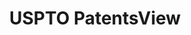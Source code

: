 ---
bigquery: https://console.cloud.google.com/bigquery?p=patents-public-data&d=patentsview&page=dataset
citation: Attribution should be given to PatentsView for use, distribution, or derivative
  works.
code: https://github.com/CSSIP-AIR/PatentsView-Code-Snippets/
contributors: USPTO
cost: None
description: 'PatentsView includes US patent data including raw data (summaries, applications,
  pregrant applications), disambugations of inventors and assignees, and inventor
  gender estimates.  Also foreign priority data, # of figures and sheets, and government
  interest statements.'
documentation: https://patentsview.org/query/builder-faqs
last_edit: 04/08/2022, 12:42:49
location: https://patentsview.org/
maintained_by: USPTO
record_creation_timestamp: 12/2/2020 17:20:46
schema_fields:
- rule_47
- disamb_inventor_id_20191008
- term_extension
- designation
- kind
- latlong
- inventor_id
- latitude
- date
- subgroup_id
- disamb_inventor_id_20201229
- rawlocation_id
- application_id
- f102_date
- patent_id
- disamb_inventor_id_20191231
- disamb_inventor_id_20171226
- name
- status
- subgroup
- group
- disamb_assignee_id_20181127
- county_fips
- term_disclaimer
- _102_date
- variety
- country_transformed
- name_first
- disamb_inventor_id_20190312
- citation_id
- classification_data_source
- action_date
- classification_status
- role
- f371_date
- applicant_type
- name_last
- subclass_id
- sector_title
- level_three
- number
- filename
- ipc_class
- county
- subcategory_id
- field_title
- lapse_of_patent
- main_group
- ipc_version_indicator
- rawassignee_id
- dependent
- classification_value
- disamb_inventor_id_20200331
- lawyer_id
- text
- sequence
- organization
- field_id
- section
- location_id
- uuid
- series_code
- gi_statement
- title
- num
- length
- city
- section_id
- rel_id
- disamb_inventor_id_20170808
- disamb_inventor_id_20181127
- mainclass_id
- disamb_assignee_id_20190312
- contract_award_number
- disamb_inventor_id_20190820
- disamb_assignee_id_20200630
- level_one
- assignee_id
- group_id
- state
- disamb_inventor_id_20180528
- category
- doctype
- id
- disamb_inventor_id_20200929
- num_sheets
- reldocno
- longitude
- male
- abstract
- deceased
- fname
- disamb_inventor_id_20170307
- state_fips
- term_grant
- attribution_status
- disamb_assignee_id_20191008
- subclass
- num_claims
- disamb_assignee_id_20200929
- disamb_assignee_id_20200331
- exemplary
- relkind
- type
- rawinventor_id
- country
- lname
- disclaimer_date
- disamb_assignee_id_20190820
- subsection_id
- category_id
- doc_type
- symbol_position
- level_two
- organization_id
- num_figures
- latin_name
- male_flag
- disamb_inventor_id_20200630
- disamb_assignee_id_20191231
- classification_level
- publication_number
- disamb_inventor_id_20171003
- _371_date
- withdrawn
shortname: patentsview
tags:
- disambiguation
- United States
- gender
terms_of_use: Creative Commons Attribution 4.0 International License.
timeframe: 1963-1999
title: USPTO PatentsView
uuid: cf1780b1-e265-4e49-8d1d-83b9cfe0fd9a
---